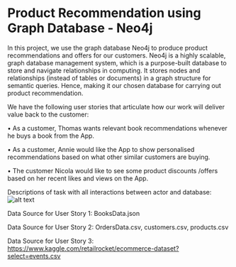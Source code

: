 # Product Recommendation using Graph Database - Neo4j

In this project, we use the graph database Neo4j to produce product recommendations and offers for our customers. Neo4j is a highly scalable, graph database management system, which is a purpose-built database to store and navigate relationships in computing. It stores nodes and relationships (instead of tables or documents) in a graph structure for semantic queries. Hence, making it our chosen database for carrying out product recommendation.


We have the following user stories that articulate how our work will deliver value back to the customer:


•	As a customer, Thomas wants relevant book recommendations whenever he buys a book from the App. 


•	As a customer, Annie would like the App to show personalised recommendations based on what other similar customers are buying. 


•	The customer Nicola would like to see some product discounts /offers based on her recent likes and views on the App.


Descriptions of task with all interactions between actor and database:
![alt text]("C:\Users\garim\Desktop\Picture1.png")

Data Source for User Story 1: BooksData.json


Data Source for User Story 2: OrdersData.csv, customers.csv, products.csv


Data Source for User Story 3: https://www.kaggle.com/retailrocket/ecommerce-dataset?select=events.csv
